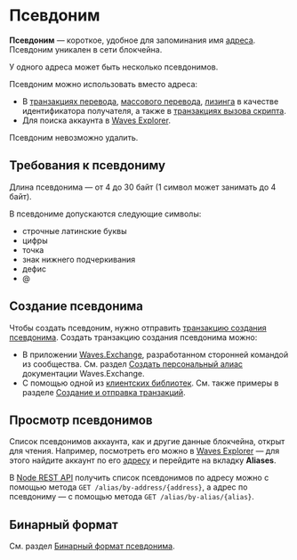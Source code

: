 # Псевдоним

**Псевдоним** — короткое, удобное для запоминания имя [адреса](/ru/blockchain/account/address). Псевдоним уникален в сети блокчейна.

У одного адреса может быть несколько псевдонимов.

Псевдоним можно использовать вместо адреса:
* В [транзакциях перевода](/ru/blockchain/transaction-type/transfer-transaction), [массового перевода](/ru/blockchain/transaction-type/mass-transfer-transaction), [лизинга](/ru/blockchain/transaction-type/lease-transaction) в качестве идентификатора получателя, а также в [транзакциях вызова скрипта](/ru/blockchain/transaction-type/invoke-script-transaction).
* Для поиска аккаунта в [Waves Explorer](https://wavesexplorer.com/).

Псевдоним невозможно удалить.

## Требования к псевдониму

Длина псевдонима — от 4 до 30 байт (1 символ может занимать до 4 байт).

В псевдониме допускаются следующие символы:

* строчные латинские буквы
* цифры
* точка
* знак нижнего подчеркивания
* дефис
* @

## Создание псевдонима

Чтобы создать псевдоним, нужно отправить [транзакцию создания псевдонима](/ru/blockchain/transaction-type/create-alias-transaction). Создать транзакцию создания псевдонима можно:
* В приложении [Waves.Exchange](https://waves.exchange/), разработанном сторонней командой из сообщества. См. раздел [Создать персональный алиас](https://docs.waves.exchange/ru/waves-exchange/waves-exchange-online-desktop/online-desktop-account/online-desktop-alias) документации Waves.Exchange.
* С помощью одной из [клиентских библиотек](/ru/building-apps/waves-api-and-sdk/client-libraries/). См. также примеры в разделе [Создание и отправка транзакций](/ru/building-apps/how-to/basic/transaction).

## Просмотр псевдонимов

Список псевдонимов аккаунта, как и другие данные блокчейна, открыт для чтения. Например, посмотреть его можно в [Waves Explorer](https://wavesexplorer.com) — для этого найдите аккаунт по его [адресу](/ru/blockchain/account/address) и перейдите на вкладку **Aliases**.

В [Node REST API](/ru/waves-node/node-api/) получить список псевдонимов по адресу можно с помощью метода `GET ​/alias​/by-address​/{address}`, а адрес по псевдониму — с помощью метода `GET /alias/by-alias/{alias}`.

## Бинарный формат

См. раздел [Бинарный формат псевдонима](/ru/blockchain/binary-format/alias-binary-format).

